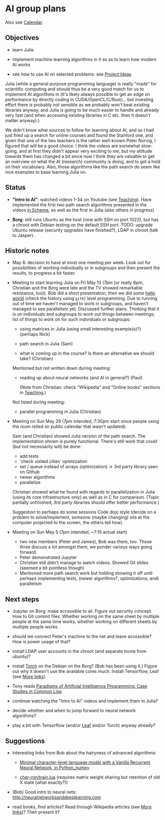 # AI group plans

Also see [Calendar](Calendar.md).

## Objectives

- learn Julia

- implement machine learning algorithms in it so as to learn how modern AI works

- see how to use AI on selected problems: see [Project Ideas](ProjectIdeas.md)

Julia (while a general purpose programming language) is really "made"
for scientific computing and should thus be a very good match for us
to implement AI algorithms in (it's likely always possible to get an
edge on performance by directly coding in CUDA/OpenCL/C/Rust/... but
investing effort there is probably not sensible as we probably won't
beat existing libraries anyway, and Julia is going to be much easier
to handle and already very fast (and when accessing existing libraries
in C etc. then it doesn't matter anyway).)

We didn't know what sources to follow for learning about AI, and so I
had just fired up a search for online courses and found the Stanford
one, and given that one of the two teachers is the rather well-known
Peter Norvig, I figured that will be a good choice. I think the videos
are somewhat slow-going, and at first they didn't appear very exciting
to me, but my attitude towards them has changed a bit since now I
think they are valuable to get an overview on what the AI (research)
community is doing, and to get a hold on their vocabulary. Also, those
algorithms like the path search do seem like nice examples to base
learning Julia on.


## Status

* **"Intro to AI"**: watched videos 1-34 on Youtube (see
  [Teaching](Teaching.md)). Have implemented the first two path search
  algorithms presented in the videos [in
  Scheme](https://github.com/LondonHackspaceAI/stanford-intro-ai/tree/master/scheme),
  as well as the first in Julia (also others in progress)

* **Borg**: still runs Ubuntu as the host (now with SSH on port 1022), but
  has a chroot with Debian testing on the default SSH port. TODO:
  upgrade Ubuntu release (security upgrades have finished?), LDAP in
  chroot (talk to Jasper).


## Historic notes

* May 8: decision to have at most one meeting per week. Look out for possibilities of working individually or in subgroups and then present the results, to progress a bit faster.

* Meeting to start learning Julia on Fri May 13 (7pm (or really 8pm,
  Christian and the Borg were late and the TV showed remarkable
  resistance, too)). Bob did a short presentation, then we did some
  [hello
  world](https://github.com/LondonHackspaceAI/julia-experiments/blob/master/meeting-1/foo.jl)
  (check the history using `gitk`) level programming. Due to running
  out of time we haven't managed to work in subgroups, and haven't
  managed to see parallelism yet. Discussed further plans. Thinking
  that it is on individuals and subgroups to work out things between
  meetings; list of things to work on for such individuals or
  subgroups:

    - using matrices in Julia (using small interesting example(s)?)
      (perhaps Nick)

    - path search in Julia (Sam)

    - what is coming up in the course? Is there an alternative we
      should take? (Christian)

  Mentioned but not written down during meeting:

    - reading up about neural networks (and AI in general?) (Paul)

      (Note from Christian: check "Wikipedia" and "Online books"
      sections in [Teaching](Teaching.md).)

  Not listed during meeting:

    - parallel programming in Julia (Christian)


* Meeting on Sun May 29 (7pm intended, 7:30pm start since people
  using the room relied on public calendar that wasn't updated):

  Sam (and Christian) showed Julia version of the path search. The
  implementation shown is purely functional. There's still work that
  *could* (but not necessarily will) be done:

    * add tests
    * 'check visited cities' optimization
    * set / queue instead of arrays (optimization) -> 3rd party
      library seen on Github
    * newer algorithms
    * parallelize

  Christian showed what he found with regards to parallelization in
  Julia (using its core infrastructure only) as well as in C for
  comparison. (Topic partially unfinished, 3rd party libraries should
  offer better performance.)

  Suggestion to perhaps do some sessions Code dojo style (decide on a
  problem to solve/implement, someone (maybe changing) sits at the
  computer projected to the screen, the others tell how).

* Meeting on Sun May 5 (7pm intended, ~7:15 actual start)

  * two new members (Peter and James), Bob was there, too. Those three
    discuss a lot amongst them, we ponder various ways going forward.
  * Peter demonstrated Jupyter
  * Christian still didn't manage to watch videos. Showed Git slides
    (seemed a bit pointless though)
  * Mentioned more path search work but holding showing it off until
    perhaps implementing tests, (newer algorithms?, optimizations,
    and) parallelism


## Next steps

* Jupyter on Borg: make accessible to all. Figure out security
  concept. How to Git commit files. Whether working on the same sheet
  by multiple people at the same time works, whether working on
  different sheets by multiple people works.

* should we connect Peter's machine to the net and leave accessible?
  How is power usage of that?

* install LDAP user accounts in the chroot (and separate home from
  ubuntu)?

* install [Torch](http://torch.ch/) on the Debian on the Borg? (Bob
  has been using it.) Figure out why it doesn't use the available
  cores much. Install Tensorflow, Leaf (see [More links](MoreLinks.md)).

* Tony reads [Paradigms of Artificial Intelligence Programming: Case Studies in Common Lisp](http://norvig.com/paip.html)

* continue watching the "Intro to AI" videos and implement them in
  Julia?

* decide whether and when to jump forward to neural network
  algorithms? 

* play a bit with Tensorflow (and/or [Leaf](https://github.com/autumnai/leaf) and/or Torch) anyway already?


## Suggestions

* Interesting links from Bob about the hairyness of advanced
  algorithms:

  * [Minimal character-level language model with a Vanilla Recurrent Neural Network, in Python_numpy](https://gist.github.com/karpathy/d4dee566867f8291f086)

  * [char-rnn/train.lua](https://github.com/karpathy/char-rnn/blob/master/train.lua) (requires matrix weight sharing but retention of old X state (what exactly?))

* (Bob) Good intro to neural nets:
    http://neuralnetworksanddeeplearning.com

* read books, find articles? Read through Wikipedia articles (see [More links](MoreLinks.md))? Then present it?

